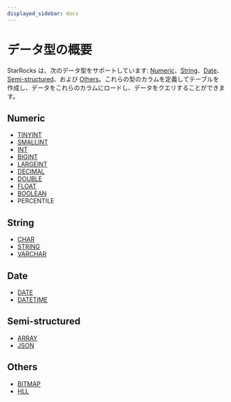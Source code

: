 ```yaml
---
displayed_sidebar: docs
---
```


# データ型の概要

StarRocks は、次のデータ型をサポートしています: [Numeric](#numeric)、[String](#string)、[Date](#date)、[Semi-structured](#semi-structured)、および [Others](#others)。これらの型のカラムを定義してテーブルを作成し、データをこれらのカラムにロードし、データをクエリすることができます。

## Numeric

- [TINYINT](../data-types/TINYINT.md)
- [SMALLINT](../data-types/SMALLINT.md)
- [INT](../data-types/INT.md)
- [BIGINT](../data-types/BIGINT.md)
- [LARGEINT](../data-types/LARGEINT.md)
- [DECIMAL](../data-types/DECIMAL.md)
- [DOUBLE](../data-types/DOUBLE.md)
- [FLOAT](../data-types/FLOAT.md)
- [BOOLEAN](../data-types/BOOLEAN.md)
- PERCENTILE

## String

- [CHAR](../data-types/CHAR.md)
- [STRING](../data-types/STRING.md)
- [VARCHAR](../data-types/VARCHAR.md)

## Date

- [DATE](../data-types/DATE.md)
- [DATETIME](../data-types/DATETIME.md)

## Semi-structured

- [ARRAY](../data-types/Array.md)
- [JSON](../data-types/JSON.md)

## Others

- [BITMAP](../data-types/BITMAP.md)
- [HLL](../data-types/HLL.md)